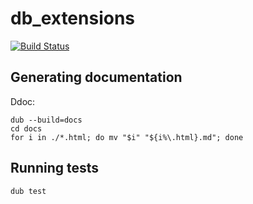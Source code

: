# db_extensions

[![Build Status](https://travis-ci.org/marmy28/db_extensions.svg)](https://travis-ci.org/marmy28/db_extensions)

## Generating documentation

Ddoc:

    dub --build=docs
    cd docs
    for i in ./*.html; do mv "$i" "${i%\.html}.md"; done

## Running tests

    dub test
